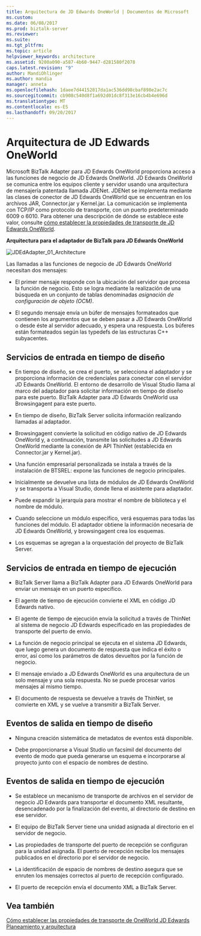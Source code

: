 ```yaml
---
title: Arquitectura de JD Edwards OneWorld | Documentos de Microsoft
ms.custom: 
ms.date: 06/08/2017
ms.prod: biztalk-server
ms.reviewer: 
ms.suite: 
ms.tgt_pltfrm: 
ms.topic: article
helpviewer_keywords: architecture
ms.assetid: 9200a090-a587-4b60-9447-d281580f2078
caps.latest.revision: "9"
author: MandiOhlinger
ms.author: mandia
manager: anneta
ms.openlocfilehash: 1daee7d44152817da1ac536dd98cbaf898e2ac7c
ms.sourcegitcommit: cb908c540d8f1a692d01dc8f313e16cb4b4e696d
ms.translationtype: MT
ms.contentlocale: es-ES
ms.lasthandoff: 09/20/2017
---
```

# <a name="architecture-of-jd-edwards-oneworld"></a>Arquitectura de JD Edwards OneWorld
Microsoft BizTalk Adapter para JD Edwards OneWorld proporciona acceso a las funciones de negocio de JD Edwards OneWorld. JD Edwards OneWorld se comunica entre los equipos cliente y servidor usando una arquitectura de mensajería patentada llamada JDENet. JDENet se implementa mediante las clases de conector de JD Edwards OneWorld que se encuentran en los archivos JAR, Connector.jar y Kernel.jar. La comunicación se implementa con TCP/IP como protocolo de transporte, con un puerto predeterminado 6009 o 6010. Para obtener una descripción de dónde se establece este valor, consulte [cómo establecer la propiedades de transporte de JD Edwards OneWorld](../core/how-to-set-jd-edwards-oneworld-transport-properties.md).  
  
 **Arquitectura para el adaptador de BizTalk para JD Edwards OneWorld**  
  
 ![](../core/media/jdedadapter-01-architecture.gif "JDEdAdapter_01_Architecture")  
  
 Las llamadas a las funciones de negocio de JD Edwards OneWorld necesitan dos mensajes:  
  
-   El primer mensaje responde con la ubicación del servidor que procesa la función de negocio. Esto se logra mediante la realización de una búsqueda en un conjunto de tablas denominadas *asignación de configuración de objeto (OCM)*.  
  
-   El segundo mensaje envía un búfer de mensajes formateados que contienen los argumentos que se deben pasar a JD Edwards OneWorld o desde éste al servidor adecuado, y espera una respuesta. Los búferes están formateados según las typedefs de las estructuras C++ subyacentes.  
  
## <a name="inbound-services-at-design-time"></a>Servicios de entrada en tiempo de diseño  
  
-   En tiempo de diseño, se crea el puerto, se selecciona el adaptador y se proporciona información de credenciales para conectar con el servidor JD Edwards OneWorld. El entorno de desarrollo de Visual Studio llama al marco del adaptador para solicitar información en tiempo de diseño para este puerto. BizTalk Adapter para JD Edwards OneWorld usa Browsingagent para este puerto.  
  
-   En tiempo de diseño, BizTalk Server solicita información realizando llamadas al adaptador.  
  
-   Browsingagent convierte la solicitud en código nativo de JD Edwards OneWorld y, a continuación, transmite las solicitudes a JD Edwards OneWorld mediante la conexión de API ThinNet (establecida en Connector.jar y Kernel.jar).  
  
-   Una función empresarial personalizada se instala a través de la instalación de BTSREL: expone las funciones de negocio principales.  
  
-   Inicialmente se devuelve una lista de módulos de JD Edwards OneWorld y se transporta a Visual Studio, donde llena el asistente para adaptador.  
  
-   Puede expandir la jerarquía para mostrar el nombre de biblioteca y el nombre de módulo.  
  
-   Cuando seleccione un módulo específico, verá esquemas para todas las funciones del módulo. El adaptador obtiene la información necesaria de JD Edwards OneWorld, y browsingagent crea los esquemas.  
  
-   Los esquemas se agregan a la orquestación del proyecto de BizTalk Server.  
  
## <a name="inbound-services-at-run-time"></a>Servicios de entrada en tiempo de ejecución  
  
-   BizTalk Server llama a BizTalk Adapter para JD Edwards OneWorld para enviar un mensaje en un puerto específico.  
  
-   El agente de tiempo de ejecución convierte el XML en código JD Edwards nativo.  
  
-   El agente de tiempo de ejecución envía la solicitud a través de ThinNet al sistema de negocio JD Edwards especificado en las propiedades de transporte del puerto de envío.  
  
-   La función de negocio principal se ejecuta en el sistema JD Edwards, que luego genera un documento de respuesta que indica el éxito o error, así como los parámetros de datos devueltos por la función de negocio.  
  
-   El mensaje enviado a JD Edwards OneWorld es una arquitectura de un solo mensaje y una sola respuesta. No se puede procesar varios mensajes al mismo tiempo.  
  
-   El documento de respuesta se devuelve a través de ThinNet, se convierte en XML y se vuelve a transmitir a BizTalk Server.  
  
## <a name="outbound-events-at-design-time"></a>Eventos de salida en tiempo de diseño  
  
-   Ninguna creación sistemática de metadatos de eventos está disponible.  
  
-   Debe proporcionarse a Visual Studio un facsímil del documento del evento de modo que pueda generarse un esquema e incorporarse al proyecto junto con el espacio de nombres de destino.  
  
## <a name="outbound-events-at-run-time"></a>Eventos de salida en tiempo de ejecución  
  
-   Se establece un mecanismo de transporte de archivos en el servidor de negocio JD Edwards para transportar el documento XML resultante, desencadenado por la finalización del evento, al directorio de destino en ese servidor.  
  
-   El equipo de BizTalk Server tiene una unidad asignada al directorio en el servidor de negocio.  
  
-   Las propiedades de transporte del puerto de recepción se configuran para la unidad asignada. El puerto de recepción recibe los mensajes publicados en el directorio por el servidor de negocio.  
  
-   La identificación de espacio de nombres de destino asegura que se enruten los mensajes correctos al puerto de recepción configurado.  
  
-   El puerto de recepción envía el documento XML a BizTalk Server.  
  
## <a name="see-also"></a>Vea también  
 [Cómo establecer las propiedades de transporte de OneWorld JD Edwards](../core/how-to-set-jd-edwards-oneworld-transport-properties.md)   
 [Planeamiento y arquitectura](../core/planning-and-architecture17.md)